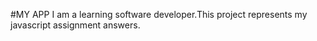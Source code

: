 #MY APP
I am a learning software developer.This project represents my javascript assignment answers.